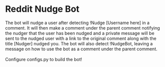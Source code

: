 # Reddit Nudge Bot
The bot will nudge a user after detecting !Nudge [Username here] in a comment. It will then make a comment under the parent comment notifying the nudger that the user has been nudged and a private message will be sent to the nudged user with a link to the original comment along with the title [Nudger] nudged you. The bot will also detect !NudgeBot, leaving a message on how to use the bot as a comment under the parent comment.<br><br>Configure configs.py to build the bot!

